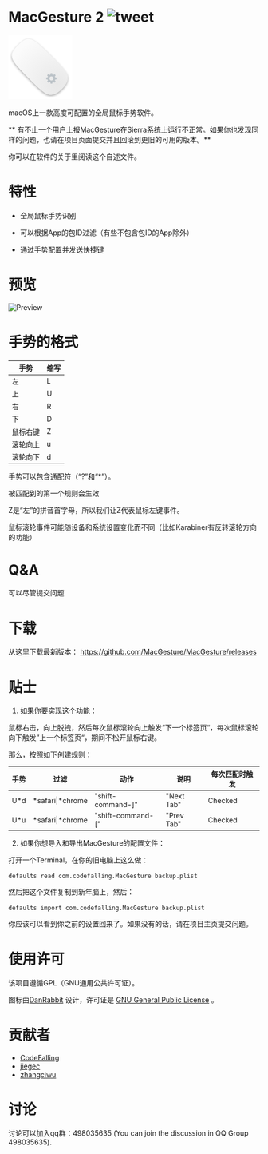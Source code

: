 
# MacGesture 2 ![tweet](https://img.shields.io/twitter/url/https/github.com/CodeFalling/MacGesture.svg?style=social)

![logo](logo.png)

macOS上一款高度可配置的全局鼠标手势软件。

** 有不止一个用户上报MacGesture在Sierra系统上运行不正常。如果你也发现同样的问题，也请在项目页面提交并且回滚到更旧的可用的版本。**

你可以在软件的关于里阅读这个自述文件。

# 特性

- 全局鼠标手势识别

- 可以根据App的包ID过滤（有些不包含包ID的App除外）

- 通过手势配置并发送快捷键

# 预览

![Preview](https://cloud.githubusercontent.com/assets/5436704/14278725/bb126d36-fb5b-11e5-9fe8-5990ea4c1c28.gif)

# 手势的格式

| 手势    | 缩写    |
|---------|---------|
| 左      | L       |
| 上      | U       |
| 右      | R       |
| 下      | D       |
| 鼠标右键| Z       |
| 滚轮向上| u       |
| 滚轮向下| d       |

手势可以包含通配符（“?”和“*”）。

被匹配到的第一个规则会生效

Z是“左”的拼音首字母，所以我们让Z代表鼠标左键事件。

鼠标滚轮事件可能随设备和系统设置变化而不同（比如Karabiner有反转滚轮方向的功能）

# Q&A

可以尽管提交问题

# 下载

从这里下载最新版本： https://github.com/MacGesture/MacGesture/releases

# 贴士

1. 如果你要实现这个功能：

鼠标右击，向上脱拽，然后每次鼠标滚轮向上触发“下一个标签页“，每次鼠标滚轮向下触发”上一个标签页“，期间不松开鼠标右键。

那么，按照如下创建规则：

| 手势    | 过滤               | 动作               | 说明       | 每次匹配时触发         |
|---------|--------------------|--------------------|------------|------------------------|
|U*d      | \*safari\|\*chrome | "shift-command-\]" | "Next Tab" | Checked                |
|U*u      | \*safari\|\*chrome | "shift-command-\[" | "Prev Tab" | Checked                |

2. 如果你想导入和导出MacGesture的配置文件：

打开一个Terminal，在你的旧电脑上这么做：

``` shell
defaults read com.codefalling.MacGesture backup.plist
```

然后把这个文件复制到新年脑上，然后：

``` shell
defaults import com.codefalling.MacGesture backup.plist
```

你应该可以看到你之前的设置回来了。如果没有的话，请在项目主页提交问题。

# 使用许可

该项目遵循GPL（GNU通用公共许可证）。

图标由[DanRabbit](http://www.iconarchive.com/artist/danrabbit.html) 设计，许可证是 [GNU General Public License](https://en.wikipedia.org/wiki/GNU_General_Public_License) 。 

# 贡献者

- [CodeFalling](https://github.com/codefalling)
- [jiegec](https://github.com/jiegec)
- [zhangciwu](https://github.com/zhangciwu)

# 讨论

讨论可以加入qq群：498035635 (You can join the discussion in QQ Group 498035635).
